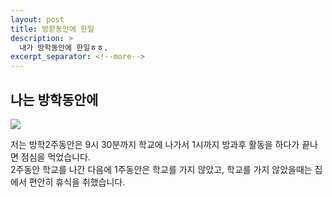 ```yaml
---
layout: post
title: 방핟동안에 한일
description: >
  내가 방학동안에 한일ㅎㅎ.
excerpt_separator: <!--more-->
---
```


## 나는 방학동안에

<img src="http://blogfiles.naver.net/20151107_76/lielie2907_14468841471988MI8H_JPEG/%BF%A9%B8%A7%BE%C8%BF%A1%BC%AD_%281%29.jpg">

저는 방학2주동안은 9시 30분까지 학교에 나가서 1시까지 방과후 활동을 하다가 끝나면 점심을 먹었습니다.<br>
2주동안 학교를 나간 다음에 1주동안은 학교를 가지 않았고,
학교를 가지 않았을때는 집에서 편안히 휴식을 취했습니다. 

[docs]: ../../docs/README.md
[tag]: http://www.minddust.com/post/tags-and-categories-on-github-pages/
